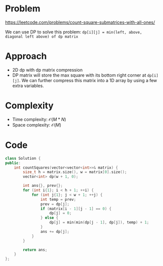 # Problem
https://leetcode.com/problems/count-square-submatrices-with-all-ones/

We can use DP to solve this problem: `dp[i][j] = min(left, above, diagonal left above) of dp matrix`

# Approach
- 2D dp with dp matrix compression
- DP matrix will store the max square with its bottom right corner at `dp[i][j]`. We can further compress this matrix into a 1D array by using a few extra variables.

# Complexity
- Time complexity: $\mathcal{O}(M * N)$
- Space complexity: $\mathcal{O}(M)$

# Code
```cpp []
class Solution {
public:
    int countSquares(vector<vector<int>>& matrix) {
        size_t h = matrix.size(), w = matrix[0].size();
        vector<int> dp(w + 1, 0);

        int ans{}, prev{};
        for (int i{1}; i < h + 1; ++i) {
            for (int j{1}; j < w + 1; ++j) {
                int temp = prev;
                prev = dp[j];
                if (matrix[i - 1][j - 1] == 0) {
                    dp[j] = 0;
                } else {
                    dp[j] = min(min(dp[j - 1], dp[j]), temp) + 1;
                }
                ans += dp[j];
            }
        }

        return ans;
    }
};
```